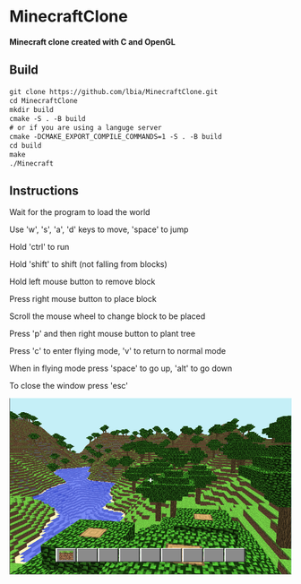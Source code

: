 # MinecraftClone

#### Minecraft clone created with C and OpenGL

## Build

```
git clone https://github.com/lbia/MinecraftClone.git
cd MinecraftClone
mkdir build
cmake -S . -B build
# or if you are using a languge server
cmake -DCMAKE_EXPORT_COMPILE_COMMANDS=1 -S . -B build
cd build
make
./Minecraft
```

## Instructions

Wait for the program to load the world

Use 'w', 's', 'a', 'd' keys to move, 'space' to jump

Hold 'ctrl' to run

Hold 'shift' to shift (not falling from blocks)

Hold left mouse button to remove block

Press right mouse button to place block

Scroll the mouse wheel to change block to be placed

Press 'p' and then right mouse button to plant tree

Press 'c' to enter flying mode, 'v' to return to normal mode

When in flying mode press 'space' to go up, 'alt' to go down

To close the window press 'esc'

![world](screenshot/world.png)

